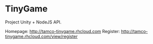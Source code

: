 # TinyGame

Project Unity + NodeJS API.

Homepage: http://tamco-tinygame.rhcloud.com
Register: http://tamco-tinygame.rhcloud.com/view/register

